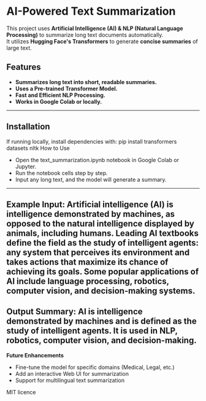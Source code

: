 #  AI-Powered Text Summarization

This project uses **Artificial Intelligence (AI) & NLP (Natural Language Processing)** to summarize long text documents automatically.  
It utilizes **Hugging Face's Transformers** to generate **concise summaries** of large text.

##  Features
-  **Summarizes long text into short, readable summaries.**
-  **Uses a Pre-trained Transformer Model.**
-  **Fast and Efficient NLP Processing.**
-  **Works in Google Colab or locally.**
---
##  Installation
If running locally, install dependencies with:
pip install transformers datasets nltk
 How to Use
-  Open the text_summarization.ipynb notebook in Google Colab or Jupyter.
-  Run the notebook cells step by step.
-  Input any long text, and the model will generate a summary.
---
Example
Input:
Artificial intelligence (AI) is intelligence demonstrated by machines, as opposed to the natural intelligence displayed by animals, including humans. Leading AI textbooks define the field as the study of intelligent agents: any system that perceives its environment and takes actions that maximize its chance of achieving its goals. Some popular applications of AI include language processing, robotics, computer vision, and decision-making systems.
---
Output Summary:
AI is intelligence demonstrated by machines and is defined as the study of intelligent agents. It is used in NLP, robotics, computer vision, and decision-making.
---
**Future Enhancements**
- Fine-tune the model for specific domains (Medical, Legal, etc.)
- Add an interactive Web UI for summarization
- Support for multilingual text summarization

MIT licence
